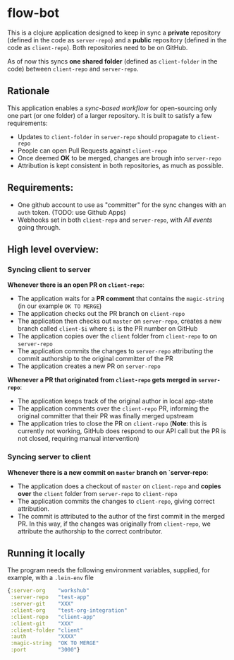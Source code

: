 # flow-bot

This is a clojure application designed to keep in sync a **private** repository (defined in the code as `server-repo`) and a **public** repository (defined in the code as `client-repo`). Both repositories need to be on GitHub.

As of now this syncs **one shared folder** (defined as `client-folder` in the code) between `client-repo` and `server-repo`.

## Rationale

This application enables a _sync-based workflow_ for open-sourcing only one part (or one folder) of a larger repository. It is built to satisfy a few requirements:

- Updates to `client-folder` in `server-repo` should propagate to `client-repo`
- People can open Pull Requests against `client-repo`
- Once deemed **OK** to be merged, changes are brough into `server-repo`
- Attribution is kept consistent in both repositories, as much as possible.

## Requirements:

- One github account to use as "committer" for the sync changes with an `auth` token. (TODO: use Github Apps)
- Webhooks set in both `client-repo` and `server-repo`, with *All events* going through.

## High level overview:

### Syncing client to server

**Whenever there is an open PR on `client-repo`**:

- The application waits for a **PR comment** that contains the `magic-string` (in our example `OK TO MERGE`)
- The application checks out the PR branch on `client-repo`
- The application then checks out `master` on `server-repo`, creates a new branch called `client-$i` where `$i` is the PR number on GitHub 
- The application copies over the `client` folder from `client-repo` to on `server-repo`
- The application commits the changes to `server-repo` attributing the commit authorship to the original committer of the PR
- The application creates a new PR on `server-repo`


**Whenever a PR that originated from  `client-repo` gets merged in `server-repo`**:

- The application keeps track of the original author in local app-state
- The application comments over the `client-repo` PR, informing the original committer that their PR was finally merged upstream
- The application tries to close the PR on `client-repo` (**Note**: this is currently not working, GitHub does respond to our API call but the PR is not closed, requiring manual intervention)

### Syncing server to client

**Whenever there is a new commit on `master` branch on `server-repo**:

- The application does a checkout of `master` on `client-repo` and **copies over** the `client` folder from `server-repo` to `client-repo`
- The application commits the changes to `client-repo`, giving correct attribution.
- The commit is attributed to the author of the first commit in the merged PR. In this way, if the changes was originally from `client-repo`, we attribute the authorship to the correct contributor.

## Running it locally

The program needs the following environment variables, supplied, for example, with a `.lein-env` file

```clojure
{:server-org    "workshub"
 :server-repo   "test-app"
 :server-git    "XXX"
 :client-org    "test-org-integration"
 :client-repo   "client-app"
 :client-git    "XXX"
 :client-folder "client"
 :auth          "XXXX"
 :magic-string  "OK TO MERGE"
 :port          "3000"}
```
